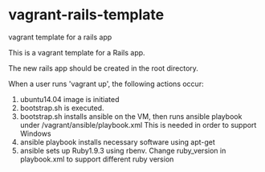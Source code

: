 vagrant-rails-template
======================

vagrant template for a rails app 


This is a vagrant template for a Rails app.

The new rails app should be created in the root directory.

When a user runs 'vagrant up', the following actions occur:
1. ubuntu14.04 image is initiated 
2. bootstrap.sh is executed.
3. bootstrap.sh installs ansible on the VM, then runs ansible playbook under /vagrant/ansible/playbook.xml
   This is needed in order to support Windows
4. ansible playbook installs necessary software using apt-get
5. ansible sets up Ruby1.9.3 using rbenv. 
   Change ruby_version in playbook.xml to support different ruby version
